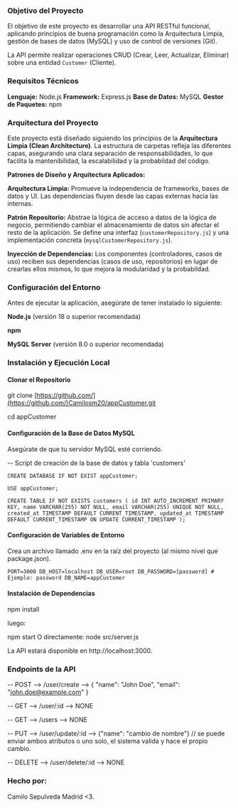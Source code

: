 ### Objetivo del Proyecto

El objetivo de este proyecto es desarrollar una API RESTful funcional, aplicando principios de buena programación como la Arquitectura Limpia, gestión de bases de datos (MySQL) y uso de control de versiones (Git).

La API permite realizar operaciones CRUD (Crear, Leer, Actualizar, Eliminar) sobre una entidad `Customer` (Cliente).

### Requisitos Técnicos

**Lenguaje:** Node.js
**Framework:** Express.js
**Base de Datos:** MySQL
**Gestor de Paquetes:** npm

### Arquitectura del Proyecto

Este proyecto está diseñado siguiendo los principios de la **Arquitectura Limpia (Clean Architecture)**. La estructura de carpetas refleja las diferentes capas, asegurando una clara separación de responsabilidades, lo que facilita la mantenibilidad, la escalabilidad y la probabildad del código.

**Patrones de Diseño y Arquitectura Aplicados:**

**Arquitectura Limpia:** Promueve la independencia de frameworks, bases de datos y UI. Las dependencias fluyen desde las capas externas hacia las internas.

**Patrón Repositorio:** Abstrae la lógica de acceso a datos de la lógica de negocio, permitiendo cambiar el almacenamiento de datos sin afectar el resto de la aplicación. Se define una interfaz (`customerRepository.js`) y una implementación concreta (`mysqlCustomerRepository.js`).

**Inyección de Dependencias:** Los componentes (controladores, casos de uso) reciben sus dependencias (casos de uso, repositorios) en lugar de crearlas ellos mismos, lo que mejora la modularidad y la probabildad.

### Configuración del Entorno

Antes de ejecutar la aplicación, asegúrate de tener instalado lo siguiente:

**Node.js** (versión 18 o superior recomendada)

**npm**

**MySQL Server** (versión 8.0 o superior recomendada)

### Instalación y Ejecución Local

#### Clonar el Repositorio

git clone [https://github.com/](https://github.com/)Camilosm20/appCustomer.git

cd appCustomer

#### Configuración de la Base de Datos MySQL

Asegúrate de que tu servidor MySQL esté corriendo.

-- Script de creación de la base de datos y tabla 'customers'

`CREATE DATABASE IF NOT EXIST appCustomer;`

`USE appCustomer;`

`CREATE TABLE IF NOT EXISTS customers (
    id INT AUTO_INCREMENT PRIMARY KEY,
    name VARCHAR(255) NOT NULL,
    email VARCHAR(255) UNIQUE NOT NULL,
    created_at TIMESTAMP DEFAULT CURRENT_TIMESTAMP,
    updated_at TIMESTAMP DEFAULT CURRENT_TIMESTAMP ON UPDATE CURRENT_TIMESTAMP
);`

#### Configuración de Variables de Entorno

Crea un archivo llamado .env en la raíz del proyecto (al mismo nivel que package.json).

`PORT=3000
DB_HOST=localhost
DB_USER=root
DB_PASSWORD=[password] # Ejemplo: password
DB_NAME=appCustomer`

#### Instalación de Dependencias

npm install

luego:

npm start
O directamente: node src/server.js

La API estará disponible en http://localhost:3000.

### Endpoints de la API

-- POST --> /user/create --> { "name": "John Doe", "email": "john.doe@example.com" }

-- GET --> /user/:id --> NONE

-- GET --> /users --> NONE

-- PUT --> /user/update/:id --> {"name": "cambio de nombre"} // se puede enviar ambos atributos o uno solo, el sistema valida y hace el propio cambio.

-- DELETE --> /user/delete/:id --> NONE

### Hecho por:

Camilo Sepulveda Madrid <3.

